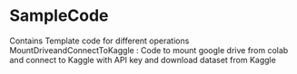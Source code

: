 # SampleCode
Contains Template code for different operations
MountDriveandConnectToKaggle : Code to mount google drive from colab and connect to Kaggle with API key and download dataset from Kaggle
